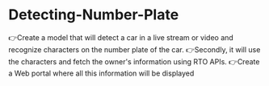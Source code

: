 # Detecting-Number-Plate
👉Create a model that will detect a car in a live stream or video and recognize characters on the number plate of the car. 
👉Secondly, it will use the characters and fetch the owner's information using RTO APIs. 
👉Create a Web portal where all this information will be displayed
